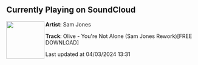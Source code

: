 ## Currently Playing on SoundCloud

[<img align="left" width="100" src="https://i1.sndcdn.com/artworks-CByEkaouO2KPBGR6-kEg5Qg-t500x500.jpg">](https://soundcloud.com/sam-jones-music/olive-youre-not-alone-sam-jones-reworkpreview?in=saxurn/sets/big-m0000000d)

**Artist**: Sam Jones 

**Track**: Olive - You're Not Alone (Sam Jones Rework)[FREE DOWNLOAD]

Last updated at 04/03/2024 13:31
